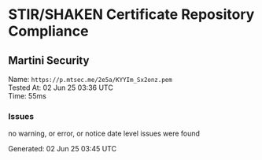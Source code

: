 # STIR/SHAKEN Certificate Repository Compliance

## Martini Security

Name: `https://p.mtsec.me/2e5a/KYYIm_Sx2onz.pem`\
Tested At: 02 Jun 25 03:36 UTC\
Time: 55ms

### Issues

no warning, or error, or notice date level issues were found

Generated: 02 Jun 25 03:45 UTC